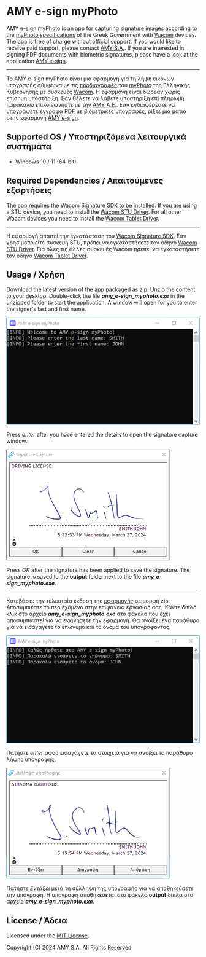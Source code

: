 # AMY e-sign myPhoto

AMY e-sign myPhoto is an app for capturing signature images according to the
[myPhoto](https://www.gsis.gr/polites-epiheiriseis/stoiheia-politon-kai-taytopoiitika-eggrafa/myPhoto)
[specifications](https://www.gsis.gr/sites/default/files/myPhoto/specifications.pdf)
of the Greek Government with
[Wacom](https://www.amyshop.gr/wacom-hlektronikh-ypografh)
devices.
The app is free of charge without official support.
If you would like to receive paid support, please contact
[AMY S.A.](https://www.amyshop.gr/epikoinonia).
If you are interested in signing PDF documents with biometric signatures, 
please have a look at the application
[AMY e-sign](https://www.amyshop.gr/amy-e-sign).

---

Το AMY e-sign myPhoto είναι μια εφαρμογή για τη λήψη εικόνων υπογραφής σύμφωνα
με τις
[προδιαγραφές](https://www.gsis.gr/sites/default/files/myPhoto/specifications.pdf)
του
[myPhoto](https://www.gsis.gr/polites-epiheiriseis/stoiheia-politon-kai-taytopoiitika-eggrafa/myPhoto)
της Ελληνικής Κυβέρνησης με συσκευές
[Wacom](https://www.amyshop.gr/wacom-hlektronikh-ypografh).
Η εφαρμογή είναι δωρεάν χωρίς επίσημη υποστήριξη.
Εάν θέλετε να λάβετε υποστήριξη επί πληρωμή, παρακαλώ επικοινωνήστε με την
[AMY Α.Ε.](https://www.amyshop.gr/epikoinonia).
Εάν ενδιαφέρεστε να υπογράψετε έγγραφα PDF με βιομετρικές υπογραφές, ρίξτε μια
ματιά στην εφαρμογή
[AMY e-sign](https://www.amyshop.gr/amy-e-sign).

## Supported OS / Υποστηριζόμενα λειτουργικά συστήματα

* Windows 10 / 11 (64-bit)

## Required Dependencies / Απαιτούμενες εξαρτήσεις

The app requires the 
[Wacom Signature SDK](https://developer-docs.wacom.com/docs/sdk-for-signature/guides/download/)
to be installed.
If you are using a STU device, you need to install the
[Wacom STU Driver](https://developer-support.wacom.com/hc/en-us/articles/9354527258007-STU-Driver-Installation).
For all other Wacom devices you need to install the 
[Wacom Tablet Driver](https://www.wacom.com/en-us/support/product-support/drivers).

---

Η εφαρμογή απαιτεί την εγκατάσταση του
[Wacom Signature SDK](https://developer-docs.wacom.com/docs/sdk-for-signature/guides/download/).
Εάν χρησιμοποιείτε συσκευή STU, πρέπει να εγκαταστήσετε τον οδηγό
[Wacom STU Driver](https://developer-support.wacom.com/hc/en-us/articles/9354527258007-STU-Driver-Installation).
Για όλες τις άλλες συσκευές Wacom πρέπει να εγκαταστήσετε τον οδηγό
[Wacom Tablet Driver](https://www.wacom.com/en-us/support/product-support/drivers).

## Usage / Χρήση

Download the latest version of the
[app](https://github.com/stefanoschalkidis/esign-myphoto/releases/download/v1.0.0/esign_myphoto_v1.0.0.zip)
packaged as zip.
Unzip the content to your desktop.
Double-click the file ***amy_e-sign_myphoto.exe*** in the unzipped folder to
start the application.
A window will open for you to enter the signer's last and first name.

![e-sign myPhoto user input (english)](docs/images/esign_myphoto_input_en.png)

Press *enter* after you have entered the details to open the signature capture
window.

![e-sign myPhoto signature capture (english)](docs/images/esign_myphoto_capture_en.png)

Press *OK* after the signature has been applied to save the signature.
The signature is saved to the **output** folder next to the file
***amy_e-sign_myphoto.exe***.

---

Κατεβάστε την τελευταία έκδοση της
[εφαρμογής](https://github.com/stefanoschalkidis/esign-myphoto/releases/download/v1.0.0/esign_myphoto_v1.0.0.zip)
σε μορφή zip.
Αποσυμπιέστε το περιεχόμενο στην επιφάνεια εργασίας σας.
Κάντε διπλό κλικ στο αρχείο ***amy_e-sign_myphoto.exe*** στο φάκελο που έχει
αποσυμπιεστεί για να εκκινήσετε την εφαρμογή.
Θα ανοίξει ένα παράθυρο για να εισαγάγετε το επώνυμο και το όνομα του
υπογράφοντος.

![e-sign myPhoto user input (greek)](docs/images/esign_myphoto_input_el.png)

Πατήστε *enter* αφού εισαγάγετε τα στοιχεία για να ανοίξει το παράθυρο λήψης
υπογραφής.

![e-sign myPhoto signature capture (greek)](docs/images/esign_myphoto_capture_el.png)

Πατήστε *Εντάξει* μετά τη σύλληψη της υπογραφής για να αποθηκεύσετε την
υπογραφή.
Η υπογραφή αποθηκεύεται στο φάκελο **output** δίπλα στο αρχείο
***amy_e-sign_myphoto.exe***.

## License / Άδεια

Licensed under the [MIT License](LICENSE.txt).

Copyright (C) 2024 AMY S.A. All Rights Reserved
